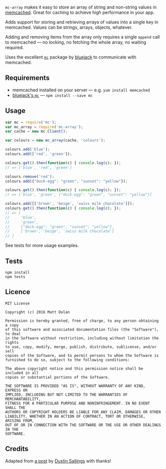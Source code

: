 `mc-array` makes it easy to store an array of string and non-string values in [memcached](https://memcached.org/). Great for caching to achieve high performance in your app.

Adds support for storing and retrieving arrays of values into a single key in memcached. Values can be strings, arrays, objects, whatever.

Adding and removing items from the array only requires a single `append` call to memcached — no locking, no fetching the whole array, no waiting required.

Uses the excellent [`mc`](https://www.npmjs.com/package/mc) package by [bluejack](https://www.npmjs.com/~bluejack) to communicate with memcached.

## Requirements
 - memcached installed on your server — e.g. `yum install memcached`
 - [bluejack's `mc`](https://www.npmjs.com/package/mc) — `npm install --save mc`

## Usage

```js
var mc = require('mc');
var mc_array = require('mc-array');
var cache = new mc.Client();

var colours = new mc_array(cache, 'colours');

colours.add('blue');
colours.add(['red', 'green']);

colours.get().then(function(c) { console.log(c); });
// => ['blue', 'red', 'green']

colours.remove('red');
colours.add({"duck-egg": "green", "sunset": "yellow"});

colours.get().then(function(c) { console.log(c); });
// => ['blue', 'green', {"duck-egg": "green", "sunset": "yellow"}]

colours.add([['brown', 'beige', 'swiss milk chocolate']]);
colours.get().then(function(c) { console.log(c); });
// => [
//     'blue',
//     'green',
//     {"duck-egg": "green", "sunset": "yellow"},
//     ['brown', 'beige', 'swiss milk chocolate']
// ]
```

See tests for more usage examples.

## Tests
```
npm install
npm tests
```

## Licence

```text
MIT License

Copyright (c) 2016 Matt Dolan

Permission is hereby granted, free of charge, to any person obtaining a copy
of this software and associated documentation files (the "Software"), to deal
in the Software without restriction, including without limitation the rights
to use, copy, modify, merge, publish, distribute, sublicense, and/or sell
copies of the Software, and to permit persons to whom the Software is
furnished to do so, subject to the following conditions:

The above copyright notice and this permission notice shall be included in all
copies or substantial portions of the Software.

THE SOFTWARE IS PROVIDED "AS IS", WITHOUT WARRANTY OF ANY KIND, EXPRESS OR
IMPLIED, INCLUDING BUT NOT LIMITED TO THE WARRANTIES OF MERCHANTABILITY,
FITNESS FOR A PARTICULAR PURPOSE AND NONINFRINGEMENT. IN NO EVENT SHALL THE
AUTHORS OR COPYRIGHT HOLDERS BE LIABLE FOR ANY CLAIM, DAMAGES OR OTHER
LIABILITY, WHETHER IN AN ACTION OF CONTRACT, TORT OR OTHERWISE, ARISING FROM,
OUT OF OR IN CONNECTION WITH THE SOFTWARE OR THE USE OR OTHER DEALINGS IN THE
SOFTWARE.
```

## Credits

Adapted from [a post](http://dustin.sallings.org/2011/02/17/memcached-set.html) by [Dustin Sallings](https://github.com/dustin) with thanks!
